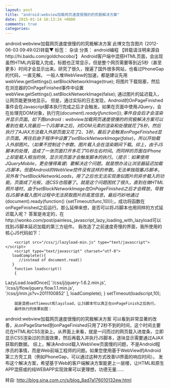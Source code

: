 ```yaml
---
layout: post
title: "android:webview加载网页速度很慢的的究极解决方案"
date: 2015-01-14 16:13:24 +0800
comments: true
categories: 
---
```


android:webview加载网页速度很慢的的究极解决方案  此博文包含图片	(2012-06-03 09:49:02)转载▼
标签： 杂谈	分类： android编程
【转载请注明来源自http://hi.baidu.com/goldchocobo/】
       Android客户端中混搭HTML页面，会出现虽然HTML内容载入完成，标题也正常显示，但是整个网页需要等到近5秒（甚至更多）时间才会显示出来。研究了很久，搜遍了国外很多网站，也看过PhoneGap的代码，一直无解。
       一般人堆WebView的加速，都是建议先用webView.getSettings().setBlockNetworkImage(true); 将图片下载阻塞，然后在浏览器的OnPageFinished事件中设置webView.getSettings().setBlockNetworkImage(false); 通过图片的延迟载入，让网页能更快地显示。
但是，通过实际的日志发现，Android的OnPageFinished事件会在Javascript脚本执行完成之后才会触发。如果在页面中使用JQuery，会在处理完DOM对象，执行完$(document).ready(function() {});事件自会后才会渲染并显示页面。如下图
android:webview加载网页速度很慢的的究极解决方案
           可以看到在载入完最后一个JS脚本之后，对DOM元素的渲染和处理就花了8秒，然后执行了AJAX方法载入外部页面又花了2、3秒，最后才会触发onPageFinished显示页面。再往后由于程序中设置了setBlockNetworkImage(false)，所以开始载入外部图片。（如果不控制这个参数，图片载入会在渲染期间下载。  综上，由于JS脚本的处理，造成了一张页面打开多花了10秒左右时间。而同样的页面在iPhone上却是载入相当的快，显示完页面才会触发脚本的执行。（提示：如果使用JQueryMobile，更会慢得离谱）
         要解决这个问题，就是想办法让浏览器延迟加载JS脚本，但是Android的WebView控件没有这样的参数。无法单独阻塞JS脚本，另外有个setBlockNetworkLoads，用了之后也无法实现类似图片的异步载入的功能，页面成了光板，连CSS也阻塞了。
         就是这个问题困扰了很久，直到在做HTML照片墙时，由于setBlockNetworkImage在OnPageFinished之后才会释放，导致在JS脚本载入图片过程中无法获取图片的高宽信息，最后巧妙地通过$(document).ready(function() {setTimeout(func,10)});，成功将函数在onPageFinished之后运行。那么延伸来想，是否可以将JS脚本也用同样的方式延迟载入呢？
          答案是肯定的，在http://wonko.com/post/painless_javascript_lazy_loading_with_lazyload可以找到JS脚本延迟加载的第三方组件。
         我改造了之前速度奇慢的界面，我所使用的核心JS代码如下：
 
        <script src="/css/j/lazyload-min.js" type="text/javascript"></script>
        <script type="text/javascript" charset="utf-8"> 
       loadComplete(){
          //instead of document.read()
       }
        function loadscript()
        {
LazyLoad.loadOnce([
 '/css/j/jquery-1.6.2.min.js',
 '/css/j/flow/jquery.flow.1.1.min.js',  
 '/css/j/min.js?v=2011100852'
], loadComplete);
        }
        setTimeout(loadscript,10);
        </script>
            
        就是混搭setTimeout和layzload，让JS脚本可以真正在onPageFinish之后执行。
        最终执行的效果如图：
android:webview加载网页速度很慢的的究极解决方案
        可以看到非常显著的改善，从onPageStarted到onPageFinished只用了2秒不到的时间，这个时间主要花在HTML和CSS渲染上。从界面上来看，就是一闪而过的网页载入进度条，立即显示CSS渲染过的页面效果，然后再载入并执行JS脚本，逐块显示需要通过AJAX获取的数据。
        综上，解决Android载入WebView页面慢的问题，不是Android程序员的事情，而是Web前端工程师的问题。如果您使用基于WebView的Android第三方壳工具（例如PhoneGap，可以通过这种方式改善UI界面的响应时间）。
        发布这个解决方案，希望基于Web的客户端解决方案能更上一层楼，让HTML和原生APP混搭或的纯WEBAPP实现效果可以更理想，功德无量......

转自: http://blog.sina.com.cn/s/blog_8ad7a176010132ew.html

